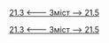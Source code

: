 [21.3 <--- ](21_3.md) [   Зміст   ](README.md) [--> 21.5](21_5.md)



[21.3 <--- ](21_3.md) [   Зміст   ](README.md) [--> 21.5](21_5.md)